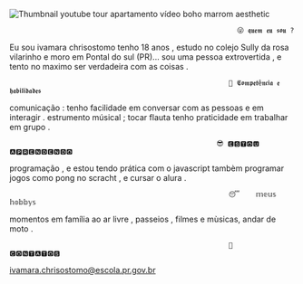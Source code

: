  ![Thumbnail youtube tour apartamento vídeo boho marrom aesthetic](https://user-images.githubusercontent.com/118578620/206821770-01782f02-2ec8-4eeb-ab79-72591e49ebdf.gif)
                                      
                                                            
                                                            
                                                            
                                                            
                                                            
                                                            
                                                            
                                                            
                                                            😜 𝖖𝖚𝖊𝖒 𝖊𝖚 𝖘𝖔𝖚 ?
                                                       
 Eu sou ivamara chrisostomo tenho 18 anos , estudo no colejo Sully da rosa vilarinho e  moro em Pontal do sul (PR)...
sou uma pessoa extrovertida , e tento no maximo ser verdadeira com as coisas .


                                                          😬 𝕮𝖔𝖒𝖕𝖊𝖙ê𝖓𝖈𝖎𝖆 𝖊 𝖍𝖆𝖇𝖎𝖑𝖎𝖉𝖆𝖉𝖊𝖘
comunicação : tenho facilidade em conversar com as pessoas e em interagir .
estrumento músical ; tocar flauta 
tenho praticidade em trabalhar em grupo .

                                                       😎 🅴🆂🆃🅾🆄 🅰🅿🆁🅴🅽🅳🅴🅽🅳🅾
                                                        
                                                        
programação , e estou tendo prática com o javascript tambèm programar jogos como pong no scracht , e cursar o alura .

                                                          😴    𝕞𝕖𝕦𝕤 𝕙𝕠𝕓𝕓𝕪𝕤
                                                        
momentos em família ao ar livre , passeios , filmes e mùsicas, andar de moto .


                                                          💩   🅲🅾🅽🆃🅰🆃🅾🆂    
                                                             
 ivamara.chrisostomo@escola.pr.gov.br                                                            
                                                            
